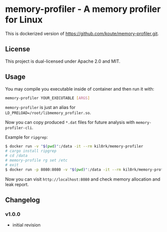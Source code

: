 # memory-profiler - A memory profiler for Linux

This is dockerized version of <https://github.com/koute/memory-profiler.git>.

## License

This project is dual-licensed under Apache 2.0 and MIT.

## Usage

You may compile you executable inside of container and then run it with:

```bash
memory-profiler YOUR_EXECUTABLE [ARGS]
```

`memory-profiler` is just an alias for `LD_PRELOAD=/root/libmemory_profiler.so`.

Now you can copy produced `*.dat` files for future analysis with `memory-profiler-cli`.

Example for `ripgrep`:

```bash
$ docker run -v "$(pwd)":/data -it --rm kil0rk/memory-profiler
# cargo install ripgrep
# cd /data
# memory-profile rg set /etc
# exit
$ docker run -p 8080:8080 -v "$(pwd)":/data -it --rm kil0rk/memory-profiler-cli
```

Now you can visit `http://localhost:8080` and check memory allocation and leak report.

## Changelog

### v1.0.0

- initial revision
